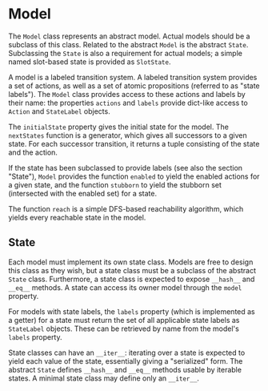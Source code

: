 # Model
The `Model` class represents an abstract model. Actual models should be a
subclass of this class. Related to the abstract `Model` is the abstract
`State`. Subclassing the `State` is also a requirement for actual models; a
simple named slot-based state is provided as `SlotState`.

A model is a labeled transition system. A labeled transition system provides
a set of actions, as well as a set of atomic propositions (referred to as
"state labels"). The `Model` class provides access to these actions and
labels by their name: the properties `actions` and `labels` provide dict-like
access to `Action` and `StateLabel` objects.

The `initialState` property gives the initial state for the model. The
`nextStates` function is a generator, which gives all successors to a given
state. For each successor transition, it returns a tuple consisting of the
state and the action.

If the state has been subclassed to provide labels (see also the section
"State"), `Model` provides the function `enabled` to yield the enabled
actions for a given state, and the function `stubborn` to yield the stubborn
set (intersected with the enabled set) for a state.

The function `reach` is a simple DFS-based reachability algorithm, which yields
every reachable state in the model.

## State
Each model must implement its own state class. Models are free to design this
class as they wish, but a state class must be a subclass of the abstract
`State` class. Furthermore, a state class is expected to expose `__hash__` and
`__eq__` methods. A state can access its owner model through the `model`
property.

For models with state labels, the `labels` property (which is implemented as a
getter) for a state must return the set of all applicable state labels as
`StateLabel` objects. These can be retrieved by name from the model's `labels`
property.

State classes can have an `__iter__`: iterating over a state is expected to
yield each value of the state, essentially giving a "serialized" form. The
abstract `State` defines `__hash__` and `__eq__` methods usable by iterable
states. A minimal state class may define only an `__iter__`.
